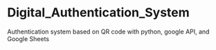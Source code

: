 # Digital_Authentication_System
Authentication system based on QR code with python, google API, and Google Sheets
